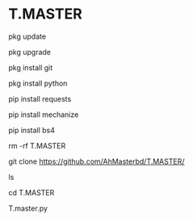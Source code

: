 # T.MASTER

pkg update

pkg upgrade

pkg install git

pkg install python

pip install requests

pip install mechanize

pip install bs4

rm -rf T.MASTER

git clone https://github.com/AhMasterbd/T.MASTER/

ls

cd T.MASTER

T.master.py
